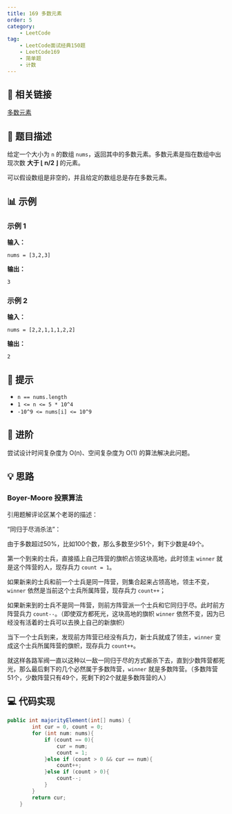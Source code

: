 ```yaml
---
title: 169 多数元素
order: 5
category:
    - LeetCode
tag:
    - LeetCode面试经典150题
    - LeetCode169
    - 简单题
    - 计数
---
```


## 🔗 相关链接

[多数元素](https://leetcode.cn/problems/majority-element/description/?envType=study-plan-v2&envId=top-interview-150)

## 📜 题目描述

给定一个大小为 `n` 的数组 `nums`，返回其中的多数元素。多数元素是指在数组中出现次数 **大于 ⌊ n/2 ⌋** 的元素。

可以假设数组是非空的，并且给定的数组总是存在多数元素。

## 📊 示例

### 示例 1

**输入：**

```plaintext
nums = [3,2,3]
```

**输出：**

```plaintext
3
```

### 示例 2

**输入：**

```plaintext
nums = [2,2,1,1,1,2,2]
```

**输出：**

```plaintext
2
```

## 📝 提示

- `n == nums.length`
- `1 <= n <= 5 * 10^4`
- `-10^9 <= nums[i] <= 10^9`

## 🚀 进阶

尝试设计时间复杂度为 O(n)、空间复杂度为 O(1) 的算法解决此问题。

## 💡 思路

### Boyer-Moore 投票算法

引用题解评论区某个老哥的描述：

“同归于尽消杀法”：

由于多数超过50%，比如100个数，那么多数至少51个，剩下少数是49个。

第一个到来的士兵，直接插上自己阵营的旗帜占领这块高地，此时领主 `winner` 就是这个阵营的人，现存兵力 `count = 1`。

如果新来的士兵和前一个士兵是同一阵营，则集合起来占领高地，领主不变，`winner` 依然是当前这个士兵所属阵营，现存兵力 `count++`；

如果新来到的士兵不是同一阵营，则前方阵营派一个士兵和它同归于尽。此时前方阵营兵力 `count--`。（即使双方都死光，这块高地的旗帜 `winner` 依然不变，因为已经没有活着的士兵可以去换上自己的新旗帜）

当下一个士兵到来，发现前方阵营已经没有兵力，新士兵就成了领主，`winner` 变成这个士兵所属阵营的旗帜，现存兵力 `count++`。

就这样各路军阀一直以这种以一敌一同归于尽的方式厮杀下去，直到少数阵营都死光，那么最后剩下的几个必然属于多数阵营，`winner` 就是多数阵营。（多数阵营 51个，少数阵营只有49个，死剩下的2个就是多数阵营的人）

## 💻 代码实现

```java
public int majorityElement(int[] nums) {
        int cur = 0, count = 0;
        for (int num: nums){
            if (count == 0){
                cur = num;
                count = 1;
            }else if (count > 0 && cur == num){
                count++;
            }else if (count > 0){
                count--;
            }
        }
        return cur;
    }
``` 
